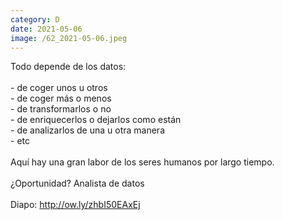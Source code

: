 ```yaml
--- 
category: D 
date: 2021-05-06 
image: /62_2021-05-06.jpeg 
--- 
```


Todo depende de los datos: <br><br>- de coger unos u otros<br>- de coger más o menos<br>- de transformarlos o no<br>- de enriquecerlos o dejarlos como están<br>- de analizarlos de una u otra manera<br>- etc<br><br>Aquí hay una gran labor de los seres humanos por largo tiempo.<br><br>¿Oportunidad? Analista de datos<br><br>Diapo:  http://ow.ly/zhbI50EAxEj